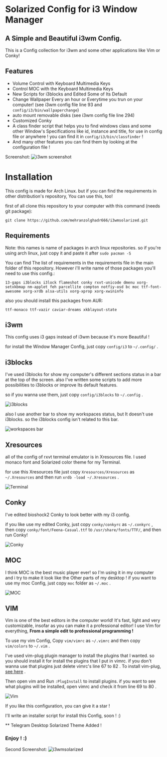 # Solarized Config for i3 Window Manager
## A Simple and Beautiful i3wm Config.
This is a Config collection for i3wm and some other applications like Vim or Conky!

## Features
- Volume Control with Keyboard Multimedia Keys
- Control MOC with the Keyboard Multimedia Keys 
- New Scripts for i3blocks and Edited Some of Its Default
- Change Wallpaper Every an hour or Everytime you trun on your computer! (see i3wm config file line 93 and `config/i3/bin/wallpaperchange`)
- auto mount removable disks (see i3wm config file line 294)
- Customized Conky
- A class finder script that helps you to find windows class and some other Window's Specifications like id, instance and title, for use in config file or anywhere ! you can find it in `config/i3/bin/classfinder` !
- And many other features you can find them by looking at the configuration file ! 

Screenshot:
![i3wm screenshot](./images/screenshots/shot1.jpg)

# Installation
This config is made for Arch Linux. but if you can find the requirements in other distribution's repository, You can use this, too!

first of all clone this repository to your computer with this command (needs git package):

`git clone https://github.com/mehranzolghadr666/i3wmsolarized.git`

## Requirements

Note: this names is name of packages in arch linux repositories. so if you're using arch linux, just copy it and paste it after `sudo pacman -S`

You can find The list of requirements in the requirements file in the main folder of this repository. However i'll write name of those packages you'll need to use this config.:

`13-gaps i3blocks i3lock flameshot conky rxvt-unicode dmenu xorg-setxkbmap nm-applet feh parcellite compton notfiy-osd bc moc ttf-font-awesome xorg-xrdb alsa-utils xorg-xprop xorg-xwininfo`

also you should install this packages from AUR:

`ttf-monaco ttf-vazir caviar-dreams xkblayout-state`

## i3wm

This config uses i3 gaps instead of i3wm because it's more Beautiful !

for install the Window Manager Config, just copy `config/i3` to `~/.config/` . 

## i3blocks

I've used i3blocks for show my computer's different sections status in a bar at the top of the screen.
also I've written some scripts to add more possibilities to i3blocks or improve Its default features.

so if you wanna use them, just copy `config/i3blocks` to `~/.config` .

![i3blocks](./images/screenshots/i3blocks.jpg)

also I use another bar to show my workspaces status, but It doesn't use i3blocks. so the i3blocks config isn't related to this bar.

![workspaces bar](./images/screenshots/wsbar.jpg)

## Xresources
all of the config of rxvt terminal emulator is in Xresources file. I used monaco font and Solarized color theme for my Terminal. 

for use this Xresources file just copy `Xresources/Xresources` as `~/.Xresources` and then run `xrdb -load ~/.Xresources` . 

![Terminal](./images/screenshots/terminal.jpg)

## Conky
I've edited bioshock2 Conky to look better with my i3 config. 

if you like use my edited Conky, just copy `conky/conkyrc` as `~/.conkyrc` , then copy `conky/font/Feena-Casual.ttf` to `/usr/share/fonts/TTF/`, and then run Conky!

![Conky](./images/screenshots/conky.jpg)

## MOC 
I think MOC is the best music player ever! so I'm using it in my computer and i try to make it look like the Other parts of my desktop ! 
if you want to use my moc Config, just copy `moc` folder as `~/.moc` .

![MOC](./images/screenshots/moc.jpg)

## VIM 
Vim is one of the best editors in the computer world! It's fast, light and very customizable, insofar as you can make it a professional editor!
I use Vim for everything, **From a simple edit to professional programming !**

To use my vim Config, Copy `vim/vimrc` as `~/.vimrc` and then copy `vim/colors` to `~/.vim` . 

I've used vim-plug plugin manager to install the plugins that I wanted. so you should install it for install the plugins that I put in vimrc. if you don't wanna use that plugins just delete vimrc's line 67 to 82 . 
To install vim-plug, [see here](https://github.com/junegunn/vim-plug) .

Then open vim and Run `:PlugInstall` to install plugins. if you want to see what plugins will be installed, open vimrc and check it from line 69 to 80 . 

![Vim](./images/screenshots/vim.jpg)

If you like this configuration, you can give it a star ! 

I'll write an installer script for install this Config, soon ! :)


\*\* Telegram Desktop Solarized Theme Added ! 


### Enjoy ! :) 

Second Screenshot:
![i3wmsolarized](./images/screenshots/shot2.jpg)


